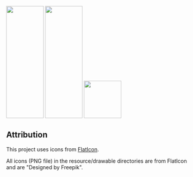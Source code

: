 <p float="left">
  <img src="https://github.com/acrrafe/BookWander/assets/116049517/d0a9dbe4-e76a-48f1-b2b8-bf61ce16ea6e" width="100", height="300" />
  <img src="https://github.com/acrrafe/BookWander/assets/116049517/31b722f0-2e94-4b0b-a12d-9eafdbf5ef47" width="100", height="300" /> 
  <img src="https://github.com/acrrafe/BookWander/assets/116049517/6d4b76ee-f7ab-419e-94ee-49ac9f694d96" width="100", height="100" />
</p>





## Attribution

This project uses icons from [FlatIcon](https://www.flaticon.com/).

All icons (PNG file) in the resource/drawable directories are from FlatIcon and are "Designed by Freepik".
